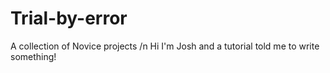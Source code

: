 # Trial-by-error
A collection of Novice projects /n
Hi I'm Josh and a tutorial told me to write something!
